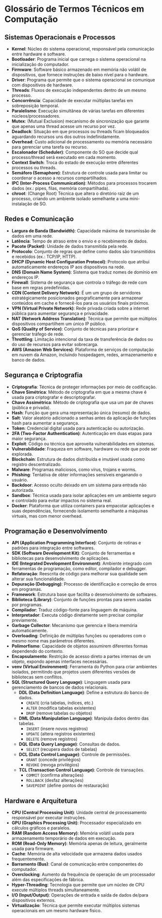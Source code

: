 # Glossário de Termos Técnicos em Computação

## Sistemas Operacionais e Processos
- **Kernel**: Núcleo do sistema operacional, responsável pela comunicação entre hardware e software.
- **Bootloader**: Programa inicial que carrega o sistema operacional na inicialização do computador.
- **Firmware**: Software básico armazenado em memória não volátil de dispositivos, que fornece instruções de baixo nível para o hardware.
- **Driver**: Programa que permite que o sistema operacional se comunique com dispositivos de hardware.
- **Threads**: Fluxos de execução independentes dentro de um mesmo processo.
- **Concorrência**: Capacidade de executar múltiplas tarefas em sobreposição temporal.
- **Paralelismo**: Execução simultânea de várias tarefas em diferentes núcleos/processadores.
- **Mutex**: (Mutual Exclusion) mecanismo de sincronização que garante que apenas uma thread acesse um recurso por vez.
- **Deadlock**: Situação em que processos ou threads ficam bloqueados aguardando recursos uns dos outros indefinidamente.
- **Overhead**: Custo adicional de processamento ou memória necessário para gerenciar uma tarefa ou recurso.
- **Escalonador (Scheduler)**: Componente do SO que decide qual processo/thread será executado em cada momento.
- **Context Switch**: Troca do estado de execução entre diferentes processos ou threads.
- **Semáforo (Semaphore)**: Estrutura de controle usada para limitar ou coordenar o acesso a recursos compartilhados.
- **IPC (Inter-Process Communication)**: Métodos para processos trocarem dados (ex.: pipes, filas, memória compartilhada).
- **chroot**: (Change Root) Técnica que altera o diretório raiz de um processo, criando um ambiente isolado semelhante a uma mini-instalação de SO.

## Redes e Comunicação
- **Largura de Banda (Bandwidth)**: Capacidade máxima de transmissão de dados em uma rede.
- **Latência**: Tempo de atraso entre o envio e o recebimento de dados.
- **Pacote (Packet)**: Unidade de dados transmitida pela rede.
- **Protocolo**: Conjunto de regras que define como dados são transmitidos e recebidos (ex.: TCP/IP, HTTP).
- **DHCP (Dynamic Host Configuration Protocol)**: Protocolo que atribui automaticamente endereços IP aos dispositivos na rede.
- **DNS (Domain Name System)**: Sistema que traduz nomes de domínio em endereços IP.
- **Firewall**: Sistema de segurança que controla o tráfego de rede com base em regras predefinidas.
- **CDN (Content Delivery Network)**: É um um grupo de servidores estratégicamente posicionados geograficamente para armazenar conteúdos em cache e fornecê-los para os usuários finais próximos.
- **VPN (Virtual Private Network)**: Rede privada criada sobre a internet pública para aumentar segurança e privacidade.
- **NAT (Network Address Translation)**: Técnica que permite que múltiplos dispositivos compartilhem um único IP público.
- **QoS (Quality of Service)**: Conjunto de técnicas para priorizar e gerenciar tráfego de rede.
- **Throttling**: Limitação intencional da taxa de transferência de dados ou do uso de recursos para evitar sobrecarga.
- **AWS (Amazon Web Services)**: Plataforma de serviços de computação em nuvem da Amazon, incluindo hospedagem, redes, armazenamento e banco de dados.

## Segurança e Criptografia
- **Criptografia**: Técnica de proteger informações por meio de codificação.
- **Chave Simétrica**: Método de criptografia em que a mesma chave é usada para criptografar e descriptografar.
- **Chave Assimétrica**: Método de criptografia que usa um par de chaves (pública e privada).
- **Hash**: Função que gera uma representação única (resumo) de dados.
- **Salt**: Valor aleatório adicionado a senhas antes da aplicação de funções hash para aumentar a segurança.
- **Token**: Credencial digital usada para autenticação ou autorização.
- **2FA (Two-Factor Authentication)**: Autenticação em duas etapas para maior segurança.
- **Exploit**: Código ou técnica que aproveita vulnerabilidades em sistemas.
- **Vulnerabilidade**: Fraqueza em software, hardware ou rede que pode ser explorada.
- **Blockchain**: Estrutura de dados distribuída e imutável usada como registro descentralizado.
- **Malware**: Programas maliciosos, como vírus, trojans e worms.
- **Phishing**: Tentativa de obter informações sensíveis enganando o usuário.
- **Backdoor**: Acesso oculto deixado em um sistema para entrada não autorizada.
- **Sandbox**: Técnica usada para isolar aplicações em um ambiente seguro e controlado para evitar impactos no sistema real.
- **Docker**: Plataforma que utiliza containers para empacotar aplicações e suas dependências, fornecendo isolamento semelhante a máquinas virtuais, mas com menor overhead.

## Programação e Desenvolvimento
- **API (Application Programming Interface)**: Conjunto de rotinas e padrões para integração entre softwares.
- **SDK (Software Development Kit)**: Conjunto de ferramentas e bibliotecas para desenvolvimento de aplicações.
- **IDE (Integrated Development Environment)**: Ambiente integrado com ferramentas de programação, como editor, compilador e debugger.
- **Refatoração**: Reescrita de código para melhorar sua qualidade sem alterar sua funcionalidade.
- **Depuração (Debugging)**: Processo de identificação e correção de erros em programas.
- **Framework**: Estrutura base que facilita o desenvolvimento de softwares.
- **Biblioteca (Library)**: Conjunto de funções prontas para serem usadas por programas.
- **Compilador**: Traduz código-fonte para linguagem de máquina.
- **Interpretador**: Executa código diretamente sem precisar compilar previamente.
- **Garbage Collector**: Mecanismo que gerencia e libera memória automaticamente.
- **Overloading**: Definição de múltiplas funções ou operadores com o mesmo nome mas parâmetros diferentes.
- **Polimorfismo**: Capacidade de objetos assumirem diferentes formas dependendo do contexto.
- **Encapsulamento**: Restrição de acesso direto a partes internas de um objeto, expondo apenas interfaces necessárias.
- **venv (Virtual Environment)**: Ferramenta do Python para criar ambientes isolados, permitindo que projetos usem diferentes versões de bibliotecas sem conflitos.
- **SQL (Structured Query Language)**: Linguagem usada para gerenciamento de bancos de dados relacionais.  
  - **DDL (Data Definition Language)**: Define a estrutura do banco de dados.  
    - `CREATE` (cria tabelas, índices, etc.)  
    - `ALTER` (modifica tabelas existentes)  
    - `DROP` (remove tabelas ou objetos)  
  - **DML (Data Manipulation Language)**: Manipula dados dentro das tabelas.  
    - `INSERT` (insere novos registros)  
    - `UPDATE` (altera registros existentes)  
    - `DELETE` (remove registros)  
  - **DQL (Data Query Language)**: Consultas de dados.  
    - `SELECT` (recupera dados de tabelas)  
  - **DCL (Data Control Language)**: Controle de permissões.  
    - `GRANT` (concede privilégios)  
    - `REVOKE` (revoga privilégios)  
  - **TCL (Transaction Control Language)**: Controle de transações.  
    - `COMMIT` (confirma alterações)  
    - `ROLLBACK` (desfaz alterações)  
    - `SAVEPOINT` (define pontos de restauração)

## Hardware e Arquitetura
- **CPU (Central Processing Unit)**: Unidade central de processamento responsável por executar instruções.
- **GPU (Graphics Processing Unit)**: Processador especializado em cálculos gráficos e paralelos.
- **RAM (Random Access Memory)**: Memória volátil usada para armazenamento temporário de dados em execução.
- **ROM (Read-Only Memory)**: Memória apenas de leitura, geralmente usada para firmware.
- **Cache**: Memória de alta velocidade que armazena dados usados frequentemente.
- **Barramento (Bus)**: Canal de comunicação entre componentes do computador.
- **Overclocking**: Aumento da frequência de operação de um processador além das especificações de fábrica.
- **Hyper-Threading**: Tecnologia que permite que um núcleo de CPU execute múltiplos threads simultaneamente.
- **I/O (Input/Output)**: Operações de entrada e saída de dados de/para dispositivos externos.
- **Virtualização**: Técnica que permite executar múltiplos sistemas operacionais em um mesmo hardware físico.
